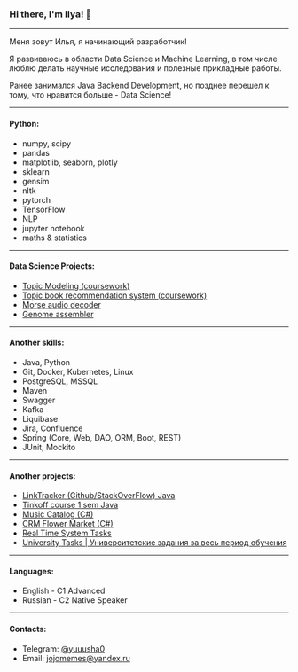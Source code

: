 ### Hi there, I'm Ilya! 👋
---
Меня зовут Илья, я начинающий разработчик!

Я развиваюсь в области Data Science и Machine Learning, в том числе люблю делать научные исследования и полезные прикладные работы.

Ранее занимался Java Backend Development, но позднее перешел к тому, что нравится больше - Data Science!

---
#### Python:
- numpy, scipy
- pandas
- matplotlib, seaborn, plotly
- sklearn
- gensim
- nltk
- pytorch
- TensorFlow
- NLP
- jupyter notebook
- maths & statistics
---
#### Data Science Projects:
- [Topic Modeling (coursework)](https://github.com/yuuusha/topic-modeling)
- [Topic book recommendation system (coursework)](https://github.com/yuuusha/topic-recommendation-system)
- [Morse audio decoder](https://github.com/yuuusha/morse-decoder)
- [Genome assembler](https://github.com/yuuusha/genome-assembler)
---
#### Another skills:
- Java, Python
- Git, Docker, Kubernetes, Linux
- PostgreSQL, MSSQL
- Maven
- Swagger
- Kafka
- Liquibase
- Jira, Confluence
- Spring (Core, Web, DAO, ORM, Boot, REST)
- JUnit, Mockito
---
#### Another projects:
- [LinkTracker (Github/StackOverFlow) Java](https://github.com/yuuusha/java-course-2023-backend)
- [Tinkoff course 1 sem Java](https://github.com/yuuusha/java-course-2023)
- [Music Catalog (C#)](https://github.com/yuuusha/MusicCatalog)
- [CRM Flower Market (C#)](https://github.com/yuuusha/CRM-Flower-Market)
- [Real Time System Tasks](https://github.com/yuuusha/rts-spring-2025)
- [University Tasks | Университетские задания за весь период обучения](https://github.com/yuuusha/university_tasks)
---
#### Languages:
- English - C1 Advanced
- Russian - C2 Native Speaker
---
#### Contacts:
- Telegram: [@yuuusha0](https://t.me/yuuusha0)
- Email: jojomemes@yandex.ru
